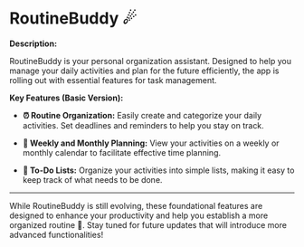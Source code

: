 # RoutineBuddy ☄

**Description:**

RoutineBuddy is your personal organization assistant. Designed to help you manage your daily activities and plan for the future efficiently, the app is rolling out with essential features for task management.

**Key Features (Basic Version):**

- **⏰ Routine Organization:** Easily create and categorize your daily activities. Set deadlines and reminders to help you stay on track.

- **📅 Weekly and Monthly Planning:** View your activities on a weekly or monthly calendar to facilitate effective time planning.

- **📝 To-Do Lists:** Organize your activities into simple lists, making it easy to keep track of what needs to be done.

---

While RoutineBuddy is still evolving, these foundational features are designed to enhance your productivity and help you establish a more organized routine 🌟. Stay tuned for future updates that will introduce more advanced functionalities!
